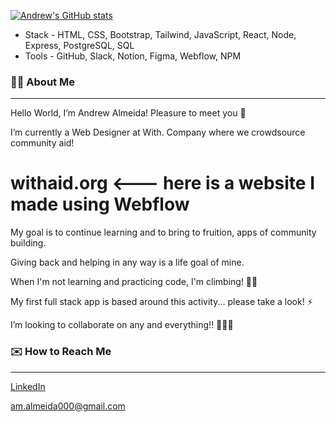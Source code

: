 [![Andrew's GitHub stats](https://github-readme-stats.vercel.app/api?username=Andrew-M-A&hide=stars,issues,contribs)](https://github.com/Andrew-M-A/github-readme-stats)

- Stack - HTML, CSS, Bootstrap, Tailwind, JavaScript, React, Node, Express, PostgreSQL, SQL
- Tools - GitHub, Slack, Notion, Figma, Webflow, NPM
### 👋🏼 About Me
---

Hello World, I’m Andrew Almeida! Pleasure to meet you 💫

I’m currently a Web Designer at With. Company where we crowdsource community aid!

 # withaid.org <--- here is a website I made using Webflow

My goal is to continue learning and to bring to fruition, apps of community building.

Giving back and helping in any way is a life goal of mine.

When I'm not learning and practicing code, I'm climbing! 🧗🏽

  My first full stack app is based around this activity... please take a look! ⚡️
  
I’m looking to collaborate on any and everything!! 👨🏼‍💻

### ✉️ How to Reach Me
---
[LinkedIn](https://www.linkedin.com/in/andrew-almeida1/)

am.almeida000@gmail.com

<!---
Andrew-M-A/Andrew-M-A is a ✨ special ✨ repository because its `README.md` (this file) appears on your GitHub profile.
You can click the Preview link to take a look at your changes.
--->
